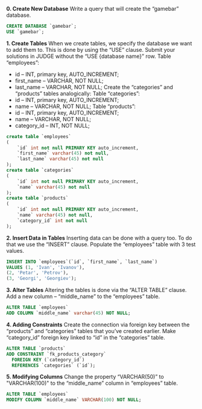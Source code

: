 
**0. Create New Database**
Write a query that will create the “gamebar” database.

``` SQL
CREATE DATABASE `gamebar`;
USE `gamebar`;
```

**1. Create Tables**
When we create tables, we specify the database we want to add them to. This is done by using the “USE”
clause.
Submit your solutions in JUDGE without the “USE {database name}” row.
Table “employees”:
* id – INT, primary key, AUTO_INCREMENT;
* first_name – VARCHAR, NOT NULL;
* last_name – VARCHAR, NOT NULL;
Create the “categories” and “products” tables analogically:
Table “categories”:
* id – INT, primary key, AUTO_INCREMENT;
* name – VARCHAR, NOT NULL;
Table “products”:
* id – INT, primary key, AUTO_INCREMENT;
* name – VARCHAR, NOT NULL;
* category_id – INT, NOT NULL;

``` SQL
create table `employees`
(
	`id` int not null PRIMARY KEY auto_increment,
    `first_name` varchar(45) not null,
    `last_name` varchar(45) not null
);
create table `categories`
(
	`id` int not null PRIMARY KEY auto_increment,
    `name` varchar(45) not null
);
create table `products`
(
	`id` int not null PRIMARY KEY auto_increment,
    `name` varchar(45) not null,
    `category_id` int not null
);
```


**2. Insert Data in Tables**
Inserting data can be done with a query too. To do that we use the “INSERT” clause. Populate the
“employees” table with 3 test values.

``` SQL
INSERT INTO `employees`(`id`, `first_name`, `last_name`)
VALUES (1, 'Ivan', 'Ivanov'),
(2, 'Petar', 'Petrov'),
(3, 'Georgi', 'Georgiev');
```

**3. Alter Tables**
Altering the tables is done via the “ALTER TABLE” clause. Add a new column – “middle_name” to the
“employees” table.

``` SQL
ALTER TABLE `employees`
ADD COLUMN `middle_name` varchar(45) NOT NULL;
```

**4. Adding Constraints**
Create the connection via foreign key between the “products” and “categories” tables that you’ve created
earlier. Make “category_id” foreign key linked to “id” in the “categories” table.

``` SQL
ALTER TABLE `products` 
ADD CONSTRAINT `fk_products_category`
  FOREIGN KEY (`category_id`)
  REFERENCES `categories` (`id`);
```

**5. Modifying Columns**
Change the property  “VARCHAR(50)” to "VARCHAR(100)" to the “middle_name” column in “employees”
table.

``` SQL
ALTER TABLE `employees` 
MODIFY COLUMN `middle_name` VARCHAR(100) NOT NULL;
```